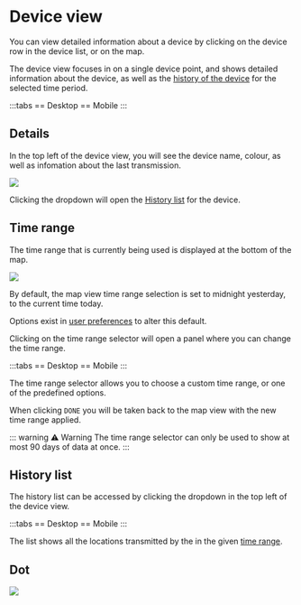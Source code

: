 # Device view

You can view detailed information about a device by clicking on the device row in the device list, or on the map.

The device view focuses in on a single device point, and shows detailed information about the device, as well as the [history of the device](#history-list) for the selected time period.

:::tabs
== Desktop
<v-img src="https://i.imgur.com/sIVl24t.png" style="max-height:400px"/>
== Mobile
<v-img src="https://i.imgur.com/xJ3sqRC.png" style="max-height:400px"/>
:::

## Details

In the top left of the device view, you will see the device name, colour, as well as infomation about the last transmission.

![](https://i.imgur.com/rSNOeNC.png)

Clicking the dropdown will open the [History list](#history-list) for the device.

## Time range

The time range that is currently being used is displayed at the bottom of the map.

![](https://i.imgur.com/5BTlmMJ.png)

By default, the map view time range selection is set to midnight yesterday, to the current time today.

Options exist in [user preferences](/apps/cloud/account/preferences) to alter this default.

Clicking on the time range selector will open a panel where you can change the time range.

:::tabs
== Desktop
<v-img src="https://i.imgur.com/NMijD9C.png" style="max-height:400px"/>
== Mobile
<v-img src="https://i.imgur.com/ku85nHB.png" style="max-height:400px"/>
:::

The time range selector allows you to choose a custom time range, or one of the predefined options.

When clicking `DONE` you will be taken back to the map view with the new time range applied.

::: warning ⚠️ Warning
The time range selector can only be used to show at most 90 days of data at once.
:::

## History list

The history list can be accessed by clicking the dropdown in the top left of the device view.

:::tabs
== Desktop
<v-img src="https://i.imgur.com/vjZFWL4.png" style="max-height:400px"/>
== Mobile
<v-img src="https://i.imgur.com/vnZ9r0p.png" style="max-height:400px"/>
:::

The list shows all the locations transmitted by the in the given [time range](#time-range).

<!-- TODO include documentation on trip view vs non trip view.. -->

## Dot

![](https://i.imgur.com/rCwVSve.png)

<!-- TODO include a table of what each icon means.. -->

